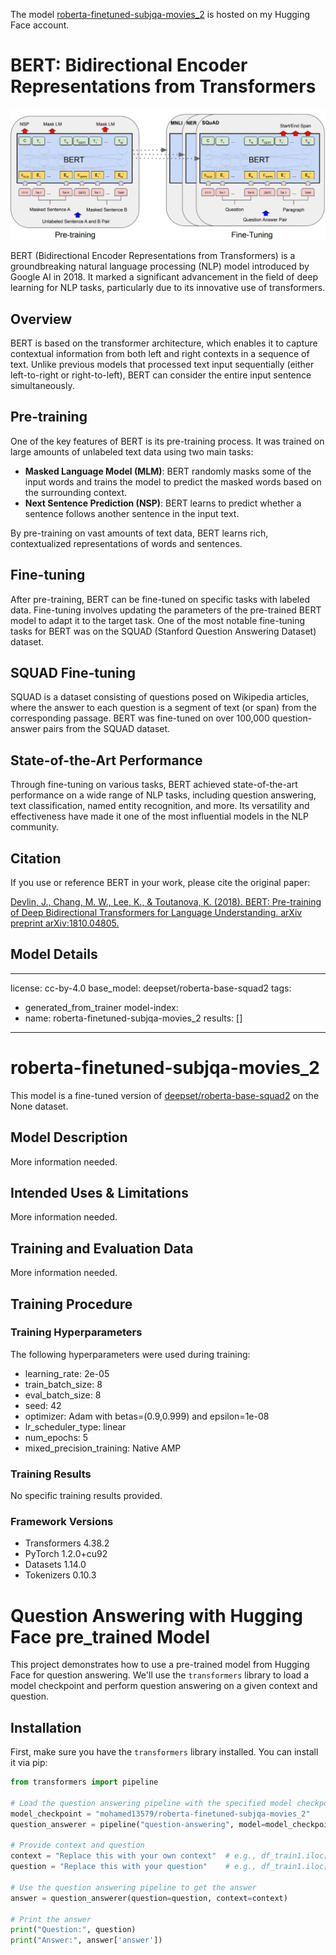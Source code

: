 
The model [roberta-finetuned-subjqa-movies_2](https://huggingface.co/mohamed13579/roberta-finetuned-subjqa-movies_2) is hosted on my Hugging Face account.

# BERT: Bidirectional Encoder Representations from Transformers
![BERT](https://github.com/MohamadSalamaMouse/Question-Answering-and-Transformers/blob/main/1_aqdgJOqpd2Zvv-uMLUJQAw.webp)

BERT (Bidirectional Encoder Representations from Transformers) is a groundbreaking natural language processing (NLP) model introduced by Google AI in 2018. It marked a significant advancement in the field of deep learning for NLP tasks, particularly due to its innovative use of transformers.

## Overview

BERT is based on the transformer architecture, which enables it to capture contextual information from both left and right contexts in a sequence of text. Unlike previous models that processed text input sequentially (either left-to-right or right-to-left), BERT can consider the entire input sentence simultaneously.

## Pre-training

One of the key features of BERT is its pre-training process. It was trained on large amounts of unlabeled text data using two main tasks:
- **Masked Language Model (MLM)**: BERT randomly masks some of the input words and trains the model to predict the masked words based on the surrounding context.
- **Next Sentence Prediction (NSP)**: BERT learns to predict whether a sentence follows another sentence in the input text.

By pre-training on vast amounts of text data, BERT learns rich, contextualized representations of words and sentences.

## Fine-tuning

After pre-training, BERT can be fine-tuned on specific tasks with labeled data. Fine-tuning involves updating the parameters of the pre-trained BERT model to adapt it to the target task. One of the most notable fine-tuning tasks for BERT was on the SQUAD (Stanford Question Answering Dataset) dataset.

## SQUAD Fine-tuning

SQUAD is a dataset consisting of questions posed on Wikipedia articles, where the answer to each question is a segment of text (or span) from the corresponding passage. BERT was fine-tuned on over 100,000 question-answer pairs from the SQUAD dataset.

## State-of-the-Art Performance

Through fine-tuning on various tasks, BERT achieved state-of-the-art performance on a wide range of NLP tasks, including question answering, text classification, named entity recognition, and more. Its versatility and effectiveness have made it one of the most influential models in the NLP community.

## Citation

If you use or reference BERT in your work, please cite the original paper:

[Devlin, J., Chang, M. W., Lee, K., & Toutanova, K. (2018). BERT: Pre-training of Deep Bidirectional Transformers for Language Understanding. arXiv preprint arXiv:1810.04805.](https://arxiv.org/abs/1810.04805)
## Model Details 
---
license: cc-by-4.0
base_model: deepset/roberta-base-squad2
tags:
- generated_from_trainer
model-index:
- name: roberta-finetuned-subjqa-movies_2
  results: []
---

<!-- This model card has been generated automatically according to the information the Trainer had access to. You
should probably proofread and complete it, then remove this comment. -->

# roberta-finetuned-subjqa-movies_2

This model is a fine-tuned version of [deepset/roberta-base-squad2](https://huggingface.co/deepset/roberta-base-squad2) on the None dataset.

## Model Description

More information needed.

## Intended Uses & Limitations

More information needed.

## Training and Evaluation Data

More information needed.

## Training Procedure

### Training Hyperparameters

The following hyperparameters were used during training:
- learning_rate: 2e-05
- train_batch_size: 8
- eval_batch_size: 8
- seed: 42
- optimizer: Adam with betas=(0.9,0.999) and epsilon=1e-08
- lr_scheduler_type: linear
- num_epochs: 5
- mixed_precision_training: Native AMP

### Training Results

No specific training results provided.

### Framework Versions

- Transformers 4.38.2
- PyTorch 1.2.0+cu92
- Datasets 1.14.0
- Tokenizers 0.10.3



# Question Answering with Hugging Face pre_trained Model 

This project demonstrates how to use a pre-trained model from Hugging Face for question answering. We'll use the `transformers` library to load a model checkpoint and perform question answering on a given context and question.

## Installation

First, make sure you have the `transformers` library installed. You can install it via pip:

```python
from transformers import pipeline

# Load the question answering pipeline with the specified model checkpoint
model_checkpoint = "mohamed13579/roberta-finetuned-subjqa-movies_2"
question_answerer = pipeline("question-answering", model=model_checkpoint)

# Provide context and question
context = "Replace this with your own context"  # e.g., df_train1.iloc[13].review
question = "Replace this with your question"    # e.g., df_train1.iloc[13].question

# Use the question answering pipeline to get the answer
answer = question_answerer(question=question, context=context)

# Print the answer
print("Question:", question)
print("Answer:", answer['answer'])
